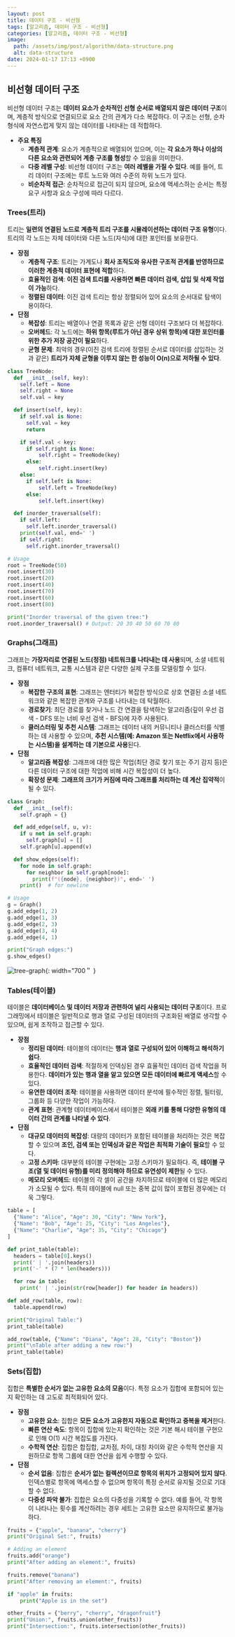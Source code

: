 ```yaml
---
layout: post
title: 데이터 구조 - 비선형
tags: [알고리즘, 데이터 구조 - 비선형]
categories: [알고리즘, 데이터 구조 - 비선형]
image:
  path: /assets/img/post/algorithm/data-structure.png
  alt: data-structure
date: 2024-01-17 17:13 +0900
---
```


## 비선형 데이터 구조

비선형 데이터 구조는 **데이터 요소가 순차적인 선형 순서로 배열되지 않은 데이터 구조**이며, 계층적 방식으로 연결되므로 요소 간의 관계가 다소 복잡하다. 이 구조는 선형, 순차 형식에 자연스럽게 맞지 않는 데이터를 나타내는 데 적합하다.

- **주요 특징**
  - **계층적 관계**: 요소가 계층적으로 배열되어 있으며, 이는 **각 요소가 하나 이상의 다른 요소와 관련되어 계층 구조를 형성**할 수 있음을 의미한다.
  - **다중 레벨 구성**: 비선형 데이터 구조는 **여러 레벨을 가질 수 있다**. 예를 들어, 트리 데이터 구조에는 루트 노드와 여러 수준의 하위 노드가 있다.
  - **비순차적 접근**: 순차적으로 접근이 되지 않으며, 요소에 액세스하는 순서는 특정 요구 사항과 요소 구성에 따라 다르다.

### Trees(트리)

트리는 **일련의 연결된 노드로 계층적 트리 구조를 시뮬레이션하는 데이터 구조 유형**이다. 트리의 각 노드는 자체 데이터와 다른 노드(자식)에 대한 포인터를 보유한다.

- **장점**
  - **계층적 구조**: 트리는 가계도나 **회사 조직도와 유사한 구조적 관계를 반영하므로 이러한 계층적 데이터 표현에 적합**하다.
  - **효율적인 검색**: **이진 검색 트리를 사용하면 빠른 데이터 검색, 삽입 및 삭제 작업이 가능**하다.
  - **정렬된 데이터**: 이진 검색 트리는 항상 정렬되어 있어 요소의 순서대로 탐색이 용이하다.
- **단점**
  - **복잡성**: 트리는 배열이나 연결 목록과 같은 선형 데이터 구조보다 더 복잡하다.
  - **오버헤드**: 각 노드에는 **하위 항목(루트가 아닌 경우 상위 항목)에 대한 포인터를 위한 추가 저장 공간이 필요**하다.
  - **균형 문제**: 최악의 경우(이진 검색 트리에 정렬된 순서로 데이터를 삽입하는 것과 같은) **트리가 자체 균형을 이루지 않는 한 성능이 O(n)으로 저하될 수 있다**.

```python
class TreeNode:
  def __init__(self, key):
    self.left = None
    self.right = None
    self.val = key

  def insert(self, key):
    if self.val is None:
      self.val = key
      return

    if self.val < key:
      if self.right is None:
          self.right = TreeNode(key)
      else:
          self.right.insert(key)
    else:
      if self.left is None:
          self.left = TreeNode(key)
      else:
          self.left.insert(key)

  def inorder_traversal(self):
    if self.left:
      self.left.inorder_traversal()
    print(self.val, end=' ')
    if self.right:
      self.right.inorder_traversal()

# Usage
root = TreeNode(50)
root.insert(30)
root.insert(20)
root.insert(40)
root.insert(70)
root.insert(60)
root.insert(80)

print("Inorder traversal of the given tree:")
root.inorder_traversal() # Output: 20 30 40 50 60 70 80
```

### Graphs(그래프)

그래프는 **가장자리로 연결된 노드(정점) 네트워크를 나타내는 데 사용**되며, 소셜 네트워크, 컴퓨터 네트워크, 교통 시스템과 같은 다양한 실제 구조를 모델링할 수 있다.

- **장점**
  - **복잡한 구조의 표현**: 그래프는 엔터티가 복잡한 방식으로 상호 연결된 소셜 네트워크와 같은 복잡한 관계와 구조를 나타내는 데 탁월하다.
  - **경로찾기**: 최단 경로를 찾거나 노드 간 연결을 탐색하는 알고리즘(깊이 우선 검색 - DFS 또는 너비 우선 검색 - BFS)에 자주 사용된다.
  - **클러스터링 및 추천 시스템**: 그래프는 데이터 내의 커뮤니티나 클러스터를 식별하는 데 사용할 수 있으며, **추천 시스템(예: Amazon 또는 Netflix에서 사용하는 시스템)을 설계하는 데 기본으로 사용**된다.
- **단점**
  - **알고리즘 복잡성**: 그래프에 대한 많은 작업(최단 경로 찾기 또는 주기 감지 등)은 다른 데이터 구조에 대한 작업에 비해 시간 복잡성이 더 높다.
  - **확장성 문제**: **그래프의 크기가 커짐에 따라 그래프를 처리하는 데 계산 집약적**이 될 수 있다.

```python
class Graph:
  def __init__(self):
    self.graph = {}

  def add_edge(self, u, v):
    if u not in self.graph:
      self.graph[u] = []
    self.graph[u].append(v)

  def show_edges(self):
    for node in self.graph:
      for neighbor in self.graph[node]:
        print(f"({node}, {neighbor})", end=' ')
    print()  # for newline

# Usage
g = Graph()
g.add_edge(1, 2)
g.add_edge(1, 3)
g.add_edge(2, 3)
g.add_edge(3, 4)
g.add_edge(4, 1)

print("Graph edges:")
g.show_edges()
```

![tree-graph](/assets/img/post/algorithm/tree-graph.jpg){: width="700＂ }

### Tables(테이블)

테이블은 **데이터베이스 및 데이터 저장과 관련하여 널리 사용되는 데이터 구조**이다. 프로그래밍에서 테이블은 일반적으로 행과 열로 구성된 데이터의 구조화된 배열로 생각할 수 있으며, 쉽게 조작하고 접근할 수 있다.

- **장점**
  - **정리된 데이터**: 테이블의 데이터는 **행과 열로 구성되어 있어 이해하고 해석하기 쉽다**.
  - **효율적인 데이터 검색**: 적절하게 인덱싱된 경우 효율적인 데이터 검색 작업을 허용한다. **데이터가 있는 행과 열을 알고 있으면 모든 데이터에 빠르게 액세스**할 수 있다.
  - **유연한 데이터 조작**: 테이블을 사용하면 데이터 분석에 필수적인 정렬, 필터링, 그룹화 등 다양한 작업이 가능하다.
  - **관계 표현**: 관계형 데이터베이스에서 테이블은 **외래 키를 통해 다양한 유형의 데이터 간의 관계를 나타낼 수 있다**.
- **단점**
  - **대규모 데이터의 복잡성**: 대량의 데이터가 포함된 테이블을 처리하는 것은 복잡할 수 있으며 **조인, 검색 또는 인덱싱과 같은 작업은 최적화 기술이 필요**할 수 있다.
  - **고정 스키마**: 대부분의 테이블 구현에는 고정 스키마가 필요하다. 즉, **테이블 구조(열 및 데이터 유형)를 미리 정의해야 하므로 유연성이 제한**될 수 있다.
  - **메모리 오버헤드**: 테이블의 각 셀이 공간을 차지하므로 테이블에 더 많은 메모리가 소모될 수 있다. 특히 테이블에 null 또는 중복 값이 ​​많이 포함된 경우에는 더욱 그렇다.

```python
table = [
  {"Name": "Alice", "Age": 30, "City": "New York"},
  {"Name": "Bob", "Age": 25, "City": "Los Angeles"},
  {"Name": "Charlie", "Age": 35, "City": "Chicago"}
]

def print_table(table):
  headers = table[0].keys()
  print(' | '.join(headers))
  print('-' * (7 * len(headers)))

  for row in table:
    print(' | '.join(str(row[header]) for header in headers))

def add_row(table, row):
  table.append(row)

print("Original Table:")
print_table(table)

add_row(table, {"Name": "Diana", "Age": 28, "City": "Boston"})
print("\nTable after adding a new row:")
print_table(table)
```

### Sets(집합)

집합은 **특별한 순서가 없는 고유한 요소의 모음**이다. 특정 요소가 집합에 포함되어 있는지 확인하는 데 고도로 최적화되어 있다.

- **장점**
  - **고유한 요소**: 집합은 **모든 요소가 고유한지 자동으로 확인하고 중복을 제거**한다.
  - **빠른 연산 속도**: 항목이 집합에 있는지 확인하는 것은 기본 해시 테이블 구현으로 인해 O(1) 시간 복잡도를 가진다.
  - **수학적 연산**: 집합은 합집합, 교차점, 차이, 대칭 차이와 같은 수학적 연산을 지원하므로 항목 그룹에 대한 연산을 쉽게 수행할 수 있다.
- **단점**
  - **순서 없음**: 집합은 **순서가 없는 컬렉션이므로 항목의 위치가 고정되어 있지 않다**. 인덱스별로 항목에 액세스할 수 없으며 항목이 특정 순서로 유지될 것으로 기대할 수 없다.
  - **다중성 파악 불가**: 집합은 요소의 다중성을 기록할 수 없다. 예를 들어, 각 항목이 나타나는 횟수를 계산하려는 경우 세트는 고유한 요소만 유지하므로 불가능하다.

```python
fruits = {"apple", "banana", "cherry"}
print("Original Set:", fruits)

# Adding an element
fruits.add("orange")
print("After adding an element:", fruits)

fruits.remove("banana")
print("After removing an element:", fruits)

if "apple" in fruits:
    print("Apple is in the set")

other_fruits = {"berry", "cherry", "dragonfruit"}
print("Union:", fruits.union(other_fruits))
print("Intersection:", fruits.intersection(other_fruits))
```

